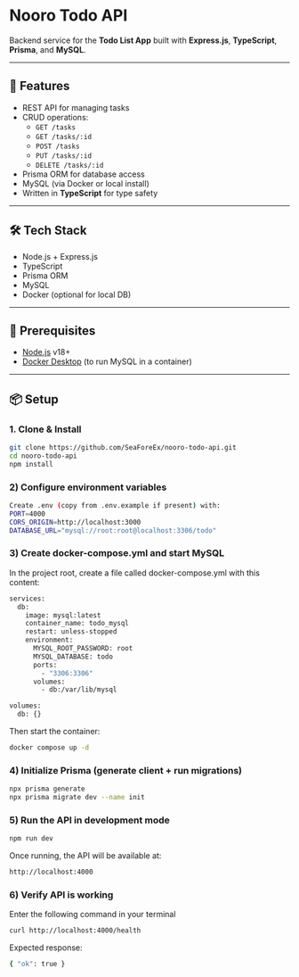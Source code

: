 # Nooro Todo API

Backend service for the **Todo List App** built with **Express.js**, **TypeScript**, **Prisma**, and **MySQL**.

---

## 🚀 Features
- REST API for managing tasks
- CRUD operations:
  - `GET /tasks`
  - `GET /tasks/:id`
  - `POST /tasks`
  - `PUT /tasks/:id`
  - `DELETE /tasks/:id`
- Prisma ORM for database access
- MySQL (via Docker or local install)
- Written in **TypeScript** for type safety

---

## 🛠 Tech Stack
- Node.js + Express.js
- TypeScript
- Prisma ORM
- MySQL
- Docker (optional for local DB)

---

## 🔑 Prerequisites
- [Node.js](https://nodejs.org/) v18+
- [Docker Desktop](https://www.docker.com/products/docker-desktop/) (to run MySQL in a container)

---

## 📦 Setup

### 1. Clone & Install
```bash
git clone https://github.com/SeaForeEx/nooro-todo-api.git
cd nooro-todo-api
npm install
```

### 2) Configure environment variables
```bash
Create .env (copy from .env.example if present) with:
PORT=4000
CORS_ORIGIN=http://localhost:3000
DATABASE_URL="mysql://root:root@localhost:3306/todo"
```

### 3) Create docker-compose.yml and start MySQL
In the project root, create a file called docker-compose.yml with this content:

```bash
services:
  db:
    image: mysql:latest
    container_name: todo_mysql
    restart: unless-stopped
    environment:
      MYSQL_ROOT_PASSWORD: root
      MYSQL_DATABASE: todo
      ports:
        - "3306:3306"
      volumes:
        - db:/var/lib/mysql

volumes:
  db: {}
```

Then start the container:
```bash
docker compose up -d
```

### 4) Initialize Prisma (generate client + run migrations)
```bash
npx prisma generate
npx prisma migrate dev --name init
```

### 5) Run the API in development mode
```bash
npm run dev
```
Once running, the API will be available at:
```bash
http://localhost:4000
```

### 6) Verify API is working
Enter the following command in your terminal
```bash
curl http://localhost:4000/health
```
Expected response:
```bash
{ "ok": true }
```
